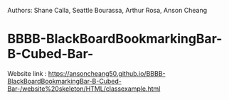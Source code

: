 Authors: Shane Calla, Seattle Bourassa, Arthur Rosa, Anson Cheang



# BBBB-BlackBoardBookmarkingBar-B-Cubed-Bar-


Website link : https://ansoncheang50.github.io/BBBB-BlackBoardBookmarkingBar-B-Cubed-Bar-/website%20skeleton/HTML/classexample.html

